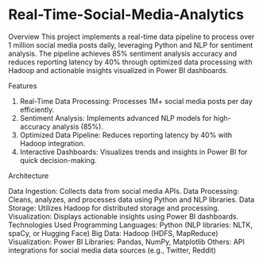 # Real-Time-Social-Media-Analytics

Overview
This project implements a real-time data pipeline to process over 1 million social media posts daily, leveraging Python and NLP for sentiment analysis. 
The pipeline achieves 85% sentiment analysis accuracy and reduces reporting latency by 40% through optimized data processing with Hadoop and actionable insights visualized in Power BI dashboards.

Features
1. Real-Time Data Processing: Processes 1M+ social media posts per day efficiently.
2. Sentiment Analysis: Implements advanced NLP models for high-accuracy analysis (85%).
3. Optimized Data Pipeline: Reduces reporting latency by 40% with Hadoop integration.
4. Interactive Dashboards: Visualizes trends and insights in Power BI for quick decision-making.

Architecture

Data Ingestion: Collects data from social media APIs.
Data Processing: Cleans, analyzes, and processes data using Python and NLP libraries.
Data Storage: Utilizes Hadoop for distributed storage and processing.
Visualization: Displays actionable insights using Power BI dashboards.
Technologies Used
Programming Languages: Python (NLP libraries: NLTK, spaCy, or Hugging Face)
Big Data: Hadoop (HDFS, MapReduce)
Visualization: Power BI
Libraries: Pandas, NumPy, Matplotlib
Others: API integrations for social media data sources (e.g., Twitter, Reddit)
